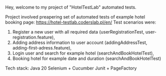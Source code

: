 Hey, welcome to my project of "HotelTestLab" automated tests.


Project involved preapering set of automated tests of example hotel booking page: https://hotel-testlab.coderslab.pl/en/
Test scenarios were:
1.	Register a new user with all required data (userRegistrationTest, user-registration.feature),
2.	Adding address information to user account (addingAddressTest, adding-first-adress.feature),
3.	Login user and search for example hotel (searchAndBookHotelTest),
4.	Booking hotel for example date and duration (searchAndBookHotelTest)

Tech stack:
Java 20
Selenium + Cucumber
Junit + PageFactory

